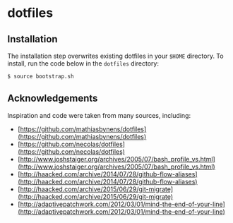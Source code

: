 # dotfiles

## Installation

The installation step overwrites existing dotfiles in your `$HOME` directory. To install, run the code below in the `dotfiles` directory:

```bash
$ source bootstrap.sh
```

## Acknowledgements

Inspiration and code were taken from many sources, including:

* [https://github.com/mathiasbynens/dotfiles](https://github.com/mathiasbynens/dotfiles)
* [https://github.com/necolas/dotfiles](https://github.com/necolas/dotfiles)
* [http://www.joshstaiger.org/archives/2005/07/bash_profile_vs.html](http://www.joshstaiger.org/archives/2005/07/bash_profile_vs.html)
* [http://haacked.com/archive/2014/07/28/github-flow-aliases](http://haacked.com/archive/2014/07/28/github-flow-aliases)
* [http://haacked.com/archive/2015/06/29/git-migrate](http://haacked.com/archive/2015/06/29/git-migrate)
* [http://adaptivepatchwork.com/2012/03/01/mind-the-end-of-your-line](http://adaptivepatchwork.com/2012/03/01/mind-the-end-of-your-line)
